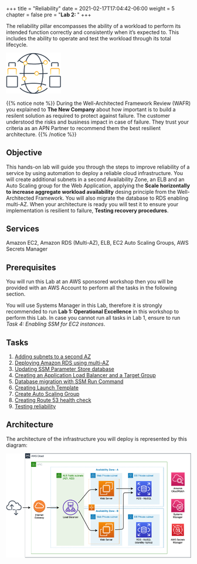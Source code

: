 +++
title = "Reliability"
date = 2021-02-17T17:04:42-06:00
weight = 5
chapter = false
pre = "<b>Lab 2:  </b>"
+++

The reliability pillar encompasses the ability of a workload to perform its intended function correctly and consistently when it’s expected to. This includes the ability to operate and test the workload through its total lifecycle. 

<img src="images/rel.png" alt="drawing" width="150"/>

{{% notice note %}}
During the Well-Architected Framework Review (WAFR) you explained to **The New Company** about how important is to build a resilent solution as required to protect against failure. The customer understood the risks and business impact in case of failure. They trust your criteria as an APN Partner to recommend them the best resilient architecture. 
{{% /notice %}}

## Objective

This hands-on lab will guide you through the steps to improve reliability of a service by using automation to deploy a reliable cloud infrastructure. You will create additional subnets in a second Availability Zone, an ELB and an Auto Scaling group for the Web Application, applying the **Scale horizontally to increase aggregate workload availability** desing principle from the Well-Architected Framework. You will also migrate the database to RDS enabling multi-AZ. When your architecture is ready you will test it to ensure your implementation is resilient to failure, **Testing recovery procedures**.

## Services

Amazon EC2, Amazon RDS (Multi-AZ), ELB, EC2 Auto Scaling Groups, AWS Secrets Manager

## Prerequisites

You will run this Lab at an AWS sponsored workshop then you will be provided with an AWS Account to perform all the tasks in the following section.

You will use Systems Manager in this Lab, therefore it is strongly recommended to run **Lab 1: Operational Excellence** in this workshop to perform this Lab. In case you cannot run all tasks in Lab 1, ensure to run *Task 4: Enabling SSM for EC2 instances*.

## Tasks

1. [Adding subnets to a second AZ](https://main.d2azidedm760yt.amplifyapp.com/work3/task-1/)
2. [Deploying Amazon RDS using multi-AZ](https://main.d2azidedm760yt.amplifyapp.com/work3/task-2/)
3. [Updating SSM Parameter Store database](https://main.d2azidedm760yt.amplifyapp.com/work3/task-3/)
4. [Creating an Application Load Balancer and a Target Group](https://main.d2azidedm760yt.amplifyapp.com/work3/task-4/)
5. [Database migration with SSM Run Command](https://main.d2azidedm760yt.amplifyapp.com/work3/task-5/)
6. [Creating Launch Template](https://main.d2azidedm760yt.amplifyapp.com/work3/task-6/)
7. [Create Auto Scaling Group](https://main.d2azidedm760yt.amplifyapp.com/work3/task-7/)
8. [Creating Route 53 health check](https://main.d2azidedm760yt.amplifyapp.com/work3/task-8/)
9. [Testing reliability](https://main.d2azidedm760yt.amplifyapp.com/work3/task-9/)

## Architecture

The architecture of the infrastructure you will deploy is represented by this diagram:

<img src="images/Lab2.png" alt="drawing" width="1200"/>

